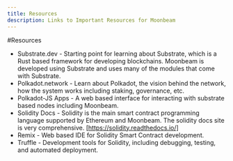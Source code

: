 ```yaml
---
title: Resources
description: Links to Important Resources for Moonbeam
---
```


#Resources

* Substrate.dev - Starting point for learning about Substrate, which is a Rust based framework for developing blockchains.  Moonbeam is developed using Substrate and uses many of the modules that come with Substrate.
* Polkadot.network - Learn about Polkadot, the vision behind the network, how the system works including staking, governance, etc.
* Polkadot-JS Apps - A web based interface for interacting with substrate based nodes including Moonbeam.
* Solidity Docs - Solidity is the main smart contract programming language supported by Ethereum and Moonbeam.  The solidity docs site is very comprehensive. [https://solidity.readthedocs.io/]
* Remix - Web based IDE for Solidity Smart Contract development.
* Truffle - Development tools for Solidity, including debugging, testing, and automated deployment.
